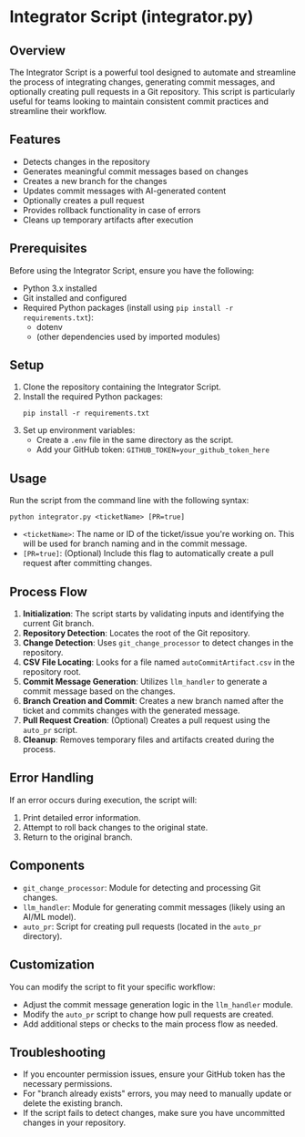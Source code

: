 # Integrator Script (integrator.py)

## Overview

The Integrator Script is a powerful tool designed to automate and streamline the process of integrating changes, generating commit messages, and optionally creating pull requests in a Git repository. This script is particularly useful for teams looking to maintain consistent commit practices and streamline their workflow.

## Features

- Detects changes in the repository
- Generates meaningful commit messages based on changes
- Creates a new branch for the changes
- Updates commit messages with AI-generated content
- Optionally creates a pull request
- Provides rollback functionality in case of errors
- Cleans up temporary artifacts after execution

## Prerequisites

Before using the Integrator Script, ensure you have the following:

- Python 3.x installed
- Git installed and configured
- Required Python packages (install using `pip install -r requirements.txt`):
  - dotenv
  - (other dependencies used by imported modules)

## Setup

1. Clone the repository containing the Integrator Script.
2. Install the required Python packages:
   ```
   pip install -r requirements.txt
   ```
3. Set up environment variables:
   - Create a `.env` file in the same directory as the script.
   - Add your GitHub token: `GITHUB_TOKEN=your_github_token_here`

## Usage

Run the script from the command line with the following syntax:

```
python integrator.py <ticketName> [PR=true]
```

- `<ticketName>`: The name or ID of the ticket/issue you're working on. This will be used for branch naming and in the commit message.
- `[PR=true]`: (Optional) Include this flag to automatically create a pull request after committing changes.

## Process Flow

1. **Initialization**: The script starts by validating inputs and identifying the current Git branch.
2. **Repository Detection**: Locates the root of the Git repository.
3. **Change Detection**: Uses `git_change_processor` to detect changes in the repository.
4. **CSV File Locating**: Looks for a file named `autoCommitArtifact.csv` in the repository root.
5. **Commit Message Generation**: Utilizes `llm_handler` to generate a commit message based on the changes.
6. **Branch Creation and Commit**: Creates a new branch named after the ticket and commits changes with the generated message.
7. **Pull Request Creation**: (Optional) Creates a pull request using the `auto_pr` script.
8. **Cleanup**: Removes temporary files and artifacts created during the process.

## Error Handling

If an error occurs during execution, the script will:
1. Print detailed error information.
2. Attempt to roll back changes to the original state.
3. Return to the original branch.

## Components

- `git_change_processor`: Module for detecting and processing Git changes.
- `llm_handler`: Module for generating commit messages (likely using an AI/ML model).
- `auto_pr`: Script for creating pull requests (located in the `auto_pr` directory).

## Customization

You can modify the script to fit your specific workflow:
- Adjust the commit message generation logic in the `llm_handler` module.
- Modify the `auto_pr` script to change how pull requests are created.
- Add additional steps or checks to the main process flow as needed.

## Troubleshooting

- If you encounter permission issues, ensure your GitHub token has the necessary permissions.
- For "branch already exists" errors, you may need to manually update or delete the existing branch.
- If the script fails to detect changes, make sure you have uncommitted changes in your repository.

